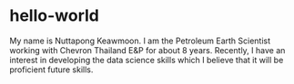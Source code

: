 # hello-world
My name is Nuttapong Keawmoon. I am the Petroleum Earth Scientist working with Chevron Thailand E&P for about 8 years.
Recently, I have an interest in developing the data science skills which I believe that it will be proficient future skills.
